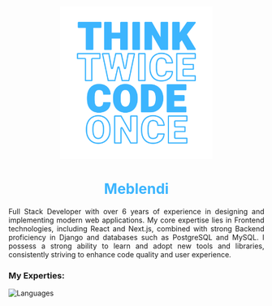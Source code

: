 <div align='center'> 
  <img src='./01.png' style="width: 300px; height: 300px;" alt="Banner"/> 
  <h1 style="color: #3cb5fe;">Meblendi</h1>
</div>

<p align="justify">Full Stack Developer with over 6 years of experience in designing and implementing modern web applications. My core expertise lies in Frontend technologies, including React and Next.js, combined with strong Backend proficiency in Django and databases such as PostgreSQL and MySQL. I possess a strong ability to learn and adopt new tools and libraries, consistently striving to enhance code quality and user experience.</p>
<h3>My Experties:</h3>
<img src="https://skillicons.dev/icons?i=django,js,nextjs,react,git,github,html,css,tailwind,nginx,postman,postgres,mysql,vercel,py&theme=light&perline=5" alt="Languages"/>
